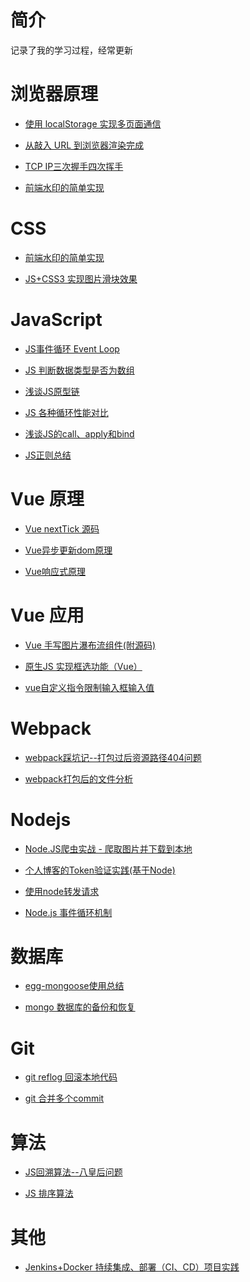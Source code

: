 # 简介

记录了我的学习过程，经常更新

# 浏览器原理

- [使用 localStorage 实现多页面通信](https://github.com/zhongzihao1996/my-blog/tree/master/11_%E4%BD%BF%E7%94%A8%20localStorage%20%E5%AE%9E%E7%8E%B0%E5%A4%9A%E9%A1%B5%E9%9D%A2%E9%80%9A%E4%BF%A1)

- [从敲入 URL 到浏览器渲染完成](https://github.com/zhongzihao1996/my-blog/tree/master/29_%E4%BB%8E%E6%95%B2%E5%85%A5%20URL%20%E5%88%B0%E6%B5%8F%E8%A7%88%E5%99%A8%E6%B8%B2%E6%9F%93%E5%AE%8C%E6%88%90)

- [TCP IP三次握手四次挥手](https://github.com/zhongzihao1996/my-blog/tree/master/31_TCP%20IP%E4%B8%89%E6%AC%A1%E6%8F%A1%E6%89%8B%E5%9B%9B%E6%AC%A1%E6%8C%A5%E6%89%8B)

- [前端水印的简单实现](https://github.com/zhongzihao1996/my-blog/tree/master/36_%E5%89%8D%E7%AB%AF%E6%B0%B4%E5%8D%B0%E7%9A%84%E7%AE%80%E5%8D%95%E5%AE%9E%E7%8E%B0)

# CSS

* [前端水印的简单实现](https://github.com/zhongzihao1996/my-blog/tree/master/36_%E5%89%8D%E7%AB%AF%E6%B0%B4%E5%8D%B0%E7%9A%84%E7%AE%80%E5%8D%95%E5%AE%9E%E7%8E%B0)

- [JS+CSS3 实现图片滑块效果](https://github.com/zhongzihao1996/my-blog/tree/master/12_JS%2BCSS3%20%E5%AE%9E%E7%8E%B0%E5%9B%BE%E7%89%87%E6%BB%91%E5%9D%97%E6%95%88%E6%9E%9C)

# JavaScript

- [JS事件循环 Event Loop](https://github.com/zhongzihao1996/my-blog/tree/master/30_JS%E4%BA%8B%E4%BB%B6%E5%BE%AA%E7%8E%AF%20Event%20Loop)

- [JS 判断数据类型是否为数组](https://github.com/zhongzihao1996/my-blog/tree/master/8_JS%20%E5%88%A4%E6%96%AD%E6%95%B0%E6%8D%AE%E7%B1%BB%E5%9E%8B%E6%98%AF%E5%90%A6%E4%B8%BA%E6%95%B0%E7%BB%84)

- [浅谈JS原型链](https://github.com/zhongzihao1996/my-blog/tree/master/9_%E6%B5%85%E8%B0%88JS%E5%8E%9F%E5%9E%8B%E9%93%BE)

- [JS 各种循环性能对比](https://github.com/zhongzihao1996/my-blog/tree/master/10_JS%20%E5%90%84%E7%A7%8D%E5%BE%AA%E7%8E%AF%E6%80%A7%E8%83%BD%E5%AF%B9%E6%AF%94)

- [浅谈JS的call、apply和bind](https://github.com/zhongzihao1996/my-blog/tree/master/18_%E6%B5%85%E8%B0%88JS%E7%9A%84call%E3%80%81apply%E5%92%8Cbind)

- [JS正则总结](https://github.com/zhongzihao1996/my-blog/tree/master/23_JS%E6%AD%A3%E5%88%99%E6%80%BB%E7%BB%93)

# Vue 原理

- [Vue nextTick 源码](https://github.com/zhongzihao1996/my-blog/tree/master/26_Vue%20nextTick%20%E6%BA%90%E7%A0%81)

- [Vue异步更新dom原理](https://github.com/zhongzihao1996/my-blog/tree/master/33_Vue%E5%BC%82%E6%AD%A5%E6%9B%B4%E6%96%B0dom%E5%8E%9F%E7%90%86)

- [Vue响应式原理](https://github.com/zhongzihao1996/my-blog/tree/master/34_Vue%E5%93%8D%E5%BA%94%E5%BC%8F%E5%8E%9F%E7%90%86)

# Vue 应用

- [Vue 手写图片瀑布流组件(附源码)](https://github.com/zhongzihao1996/my-blog/tree/master/7_Vue%20%E6%89%8B%E5%86%99%E5%9B%BE%E7%89%87%E7%80%91%E5%B8%83%E6%B5%81%E7%BB%84%E4%BB%B6(%E9%99%84%E6%BA%90%E7%A0%81))

- [原生JS 实现框选功能（Vue）](https://github.com/zhongzihao1996/my-blog/tree/master/13_%E5%8E%9F%E7%94%9FJS%20%E5%AE%9E%E7%8E%B0%E6%A1%86%E9%80%89%E5%8A%9F%E8%83%BD%EF%BC%88Vue%EF%BC%89)

- [vue自定义指令限制输入框输入值](https://github.com/zhongzihao1996/my-blog/tree/master/20_vue%E8%87%AA%E5%AE%9A%E4%B9%89%E6%8C%87%E4%BB%A4%E9%99%90%E5%88%B6%E8%BE%93%E5%85%A5%E6%A1%86%E8%BE%93%E5%85%A5%E5%80%BC)

# Webpack

- [webpack踩坑记--打包过后资源路径404问题](https://github.com/zhongzihao1996/my-blog/tree/master/17_webpack%E8%B8%A9%E5%9D%91%E8%AE%B0--%E6%89%93%E5%8C%85%E8%BF%87%E5%90%8E%E8%B5%84%E6%BA%90%E8%B7%AF%E5%BE%84404%E9%97%AE%E9%A2%98)

- [webpack打包后的文件分析](https://github.com/zhongzihao1996/my-blog/tree/master/32_webpack%E6%89%93%E5%8C%85%E5%90%8E%E7%9A%84%E6%96%87%E4%BB%B6%E5%88%86%E6%9E%90)

# Nodejs

- [Node.JS爬虫实战 - 爬取图片并下载到本地](https://github.com/zhongzihao1996/my-blog/tree/master/2_Node.JS%E7%88%AC%E8%99%AB%E5%AE%9E%E6%88%98%20-%20%E7%88%AC%E5%8F%96%E5%9B%BE%E7%89%87%E5%B9%B6%E4%B8%8B%E8%BD%BD%E5%88%B0%E6%9C%AC%E5%9C%B0)

- [个人博客的Token验证实践(基于Node)](https://github.com/zhongzihao1996/my-blog/tree/master/16_%E4%B8%AA%E4%BA%BA%E5%8D%9A%E5%AE%A2%E7%9A%84Token%E9%AA%8C%E8%AF%81%E5%AE%9E%E8%B7%B5(%E5%9F%BA%E4%BA%8ENode))

- [使用node转发请求](https://github.com/zhongzihao1996/my-blog/tree/master/22_%E4%BD%BF%E7%94%A8node%E8%BD%AC%E5%8F%91%E8%AF%B7%E6%B1%82)

- [Node.js 事件循环机制](https://github.com/zhongzihao1996/my-blog/tree/master/25_Node%E4%BA%8B%E4%BB%B6%E5%BE%AA%E7%8E%AF)

# 数据库

- [egg-mongoose使用总结](https://github.com/zhongzihao1996/my-blog/tree/master/19_egg-mongoose%E4%BD%BF%E7%94%A8%E6%80%BB%E7%BB%93)

- [mongo 数据库的备份和恢复](https://github.com/zhongzihao1996/my-blog/tree/master/37_mongo%20%E6%95%B0%E6%8D%AE%E5%BA%93%E7%9A%84%E5%A4%87%E4%BB%BD%E5%92%8C%E6%81%A2%E5%A4%8D)

# Git

- [git reflog 回滚本地代码](https://github.com/zhongzihao1996/my-blog/tree/master/5_JS%E5%9B%9E%E6%BA%AF%E7%AE%97%E6%B3%95--%E5%85%AB%E7%9A%87%E5%90%8E%E9%97%AE%E9%A2%98)

- [git 合并多个commit](https://github.com/zhongzihao1996/my-blog/tree/master/24_git%20%E5%90%88%E5%B9%B6%E5%A4%9A%E4%B8%AAcommit)

# 算法

- [JS回溯算法--八皇后问题](https://github.com/zhongzihao1996/my-blog/tree/master/6_JS%E5%8A%A8%E6%80%81%E8%A7%84%E5%88%92%E7%AE%97%E6%B3%95--01%E8%83%8C%E5%8C%85%E9%97%AE%E9%A2%98)

- [JS 排序算法](https://github.com/zhongzihao1996/my-blog/tree/master/35_JS%20%E6%8E%92%E5%BA%8F%E7%AE%97%E6%B3%95)

# 其他

- [Jenkins+Docker 持续集成、部署（CI、CD）项目实践](https://github.com/zhongzihao1996/my-blog/tree/master/1_Jenkins%2BDocker%20%E6%8C%81%E7%BB%AD%E9%9B%86%E6%88%90%E3%80%81%E9%83%A8%E7%BD%B2%EF%BC%88CI/CD%EF%BC%89%E9%A1%B9%E7%9B%AE%E5%AE%9E%E8%B7%B5)
